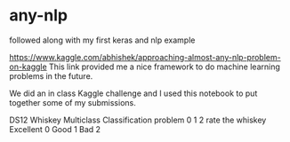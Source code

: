 # any-nlp
followed along with my first keras and nlp example

https://www.kaggle.com/abhishek/approaching-almost-any-nlp-problem-on-kaggle
This link provided me a nice framework to do machine learning problems in the future. 

We did an in class Kaggle challenge and I used this notebook to put together some of my submissions. 

DS12 Whiskey Multiclass Classification problem 
0 1 2 rate the whiskey 
Excellent 0
Good 1
Bad 2


